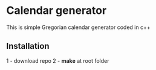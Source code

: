 # Calendar generator
This is simple Gregorian calendar generator coded in c++

## Installation
1 - download repo
2 - **make** at root folder
